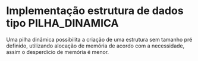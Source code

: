 # Implementação estrutura de dados tipo PILHA_DINAMICA

Uma pilha dinâmica possibilita a criação de uma estrutura sem tamanho pré definido, 
utilizando alocação de memória de acordo com a necessidade,
assim o desperdício de memória é menor.

